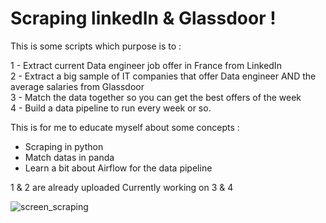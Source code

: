 # Scraping linkedIn & Glassdoor !

This is some scripts which purpose is to :

1 - Extract current Data engineer job offer in France from LinkedIn  
2 - Extract a big sample of IT companies that offer Data engineer AND the average salaries from Glassdoor  
3 - Match the data together so you can get the best offers of the week  
4 - Build a data pipeline to run every week or so.

This is for me to educate myself about some concepts :

- Scraping in python
- Match datas in panda
- Learn a bit about Airflow for the data pipeline

1 & 2 are already uploaded
Currently working on 3 & 4

![screen_scraping](https://user-images.githubusercontent.com/111436917/195556705-bee86320-36d5-4abf-9aca-e5adec7cc8cc.PNG)
